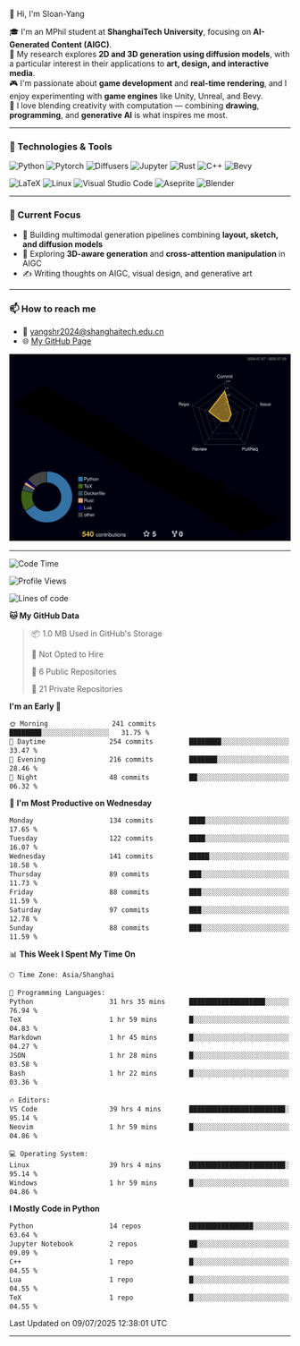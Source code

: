 👋 Hi, I'm Sloan-Yang

🎓 I'm an MPhil student at **ShanghaiTech University**, focusing on **AI-Generated Content (AIGC)**.  
🧠 My research explores **2D and 3D generation using diffusion models**, with a particular interest in their applications to **art, design, and interactive media**.  
🎮 I'm passionate about **game development** and **real-time rendering**, and I enjoy experimenting with **game engines** like Unity, Unreal, and Bevy.  
🎨 I love blending creativity with computation — combining **drawing**, **programming**, and **generative AI** is what inspires me most.

---

### 🧰 Technologies & Tools

![Python](https://img.shields.io/badge/python-%233776AB.svg?style=for-the-badge&logo=python&logoColor=white)
![Pytorch](https://img.shields.io/badge/pytorch-%23EE4C2C.svg?style=for-the-badge&logo=pytorch&logoColor=white)
![Diffusers](https://img.shields.io/badge/diffusers-HuggingFace-yellow?style=for-the-badge&logo=huggingface&logoColor=black)
![Jupyter](https://img.shields.io/badge/Jupyter-%23F37626.svg?style=for-the-badge&logo=Jupyter&logoColor=white)
![Rust](https://img.shields.io/badge/Rust-%23000000.svg?style=for-the-badge&logo=rust&logoColor=white)
![C++](https://img.shields.io/badge/C++-%2300599C.svg?style=for-the-badge&logo=c%2B%2B&logoColor=white)
![Bevy](https://img.shields.io/badge/Bevy-000000.svg?style=for-the-badge&logo=bevy&logoColor=white)

![LaTeX](https://img.shields.io/badge/LaTeX-47A141?style=for-the-badge&logo=latex&logoColor=white)
![Linux](https://img.shields.io/badge/Linux-FCC624?style=for-the-badge&logo=linux&logoColor=black)
![Visual Studio Code](https://img.shields.io/badge/VSCode-0078d7.svg?style=for-the-badge&logo=visual-studio-code&logoColor=white)
![Aseprite](https://img.shields.io/badge/Aseprite-FFFFFF?style=for-the-badge&logo=Aseprite&logoColor=%237D929E)
![Blender](https://img.shields.io/badge/Blender-F5792A?style=for-the-badge&logo=blender&logoColor=white)

---

### 🔭 Current Focus

- 🎨 Building multimodal generation pipelines combining **layout, sketch, and diffusion models**
- 🧪 Exploring **3D-aware generation** and **cross-attention manipulation** in AIGC
- ✍️ Writing thoughts on AIGC, visual design, and generative art

---

### 📫 How to reach me

- 📧 <a href="mailto:yangshr2024@shanghaitech.edu.cn">yangshr2024@shanghaitech.edu.cn</a>
- 🌐 [My GitHub Page](https://sloan-yang.github.io)  



![3D Profile](https://raw.githubusercontent.com/Sloan-Yang/Sloan-Yang/main/profile-3d-contrib/profile-night-rainbow.svg)

---


<!--START_SECTION:waka-->
![Code Time](http://img.shields.io/badge/Code%20Time-341%20hrs%2031%20mins-blue)

![Profile Views](http://img.shields.io/badge/Profile%20Views-3-blue)

![Lines of code](https://img.shields.io/badge/From%20Hello%20World%20I%27ve%20Written-2.1%20million%20lines%20of%20code-blue)

**🐱 My GitHub Data** 

> 📦 1.0 MB Used in GitHub's Storage 
 > 
> 🚫 Not Opted to Hire
 > 
> 📜 6 Public Repositories 
 > 
> 🔑 21 Private Repositories 
 > 
**I'm an Early 🐤** 

```text
🌞 Morning                241 commits         ████████░░░░░░░░░░░░░░░░░   31.75 % 
🌆 Daytime                254 commits         ████████░░░░░░░░░░░░░░░░░   33.47 % 
🌃 Evening                216 commits         ███████░░░░░░░░░░░░░░░░░░   28.46 % 
🌙 Night                  48 commits          ██░░░░░░░░░░░░░░░░░░░░░░░   06.32 % 
```
📅 **I'm Most Productive on Wednesday** 

```text
Monday                   134 commits         ████░░░░░░░░░░░░░░░░░░░░░   17.65 % 
Tuesday                  122 commits         ████░░░░░░░░░░░░░░░░░░░░░   16.07 % 
Wednesday                141 commits         █████░░░░░░░░░░░░░░░░░░░░   18.58 % 
Thursday                 89 commits          ███░░░░░░░░░░░░░░░░░░░░░░   11.73 % 
Friday                   88 commits          ███░░░░░░░░░░░░░░░░░░░░░░   11.59 % 
Saturday                 97 commits          ███░░░░░░░░░░░░░░░░░░░░░░   12.78 % 
Sunday                   88 commits          ███░░░░░░░░░░░░░░░░░░░░░░   11.59 % 
```


📊 **This Week I Spent My Time On** 

```text
🕑︎ Time Zone: Asia/Shanghai

💬 Programming Languages: 
Python                   31 hrs 35 mins      ███████████████████░░░░░░   76.94 % 
TeX                      1 hr 59 mins        █░░░░░░░░░░░░░░░░░░░░░░░░   04.83 % 
Markdown                 1 hr 45 mins        █░░░░░░░░░░░░░░░░░░░░░░░░   04.27 % 
JSON                     1 hr 28 mins        █░░░░░░░░░░░░░░░░░░░░░░░░   03.58 % 
Bash                     1 hr 22 mins        █░░░░░░░░░░░░░░░░░░░░░░░░   03.36 % 

🔥 Editors: 
VS Code                  39 hrs 4 mins       ████████████████████████░   95.14 % 
Neovim                   1 hr 59 mins        █░░░░░░░░░░░░░░░░░░░░░░░░   04.86 % 

💻 Operating System: 
Linux                    39 hrs 4 mins       ████████████████████████░   95.14 % 
Windows                  1 hr 59 mins        █░░░░░░░░░░░░░░░░░░░░░░░░   04.86 % 
```

**I Mostly Code in Python** 

```text
Python                   14 repos            ████████████████░░░░░░░░░   63.64 % 
Jupyter Notebook         2 repos             ██░░░░░░░░░░░░░░░░░░░░░░░   09.09 % 
C++                      1 repo              █░░░░░░░░░░░░░░░░░░░░░░░░   04.55 % 
Lua                      1 repo              █░░░░░░░░░░░░░░░░░░░░░░░░   04.55 % 
TeX                      1 repo              █░░░░░░░░░░░░░░░░░░░░░░░░   04.55 % 
```




 Last Updated on 09/07/2025 12:38:01 UTC
<!--END_SECTION:waka-->

---





